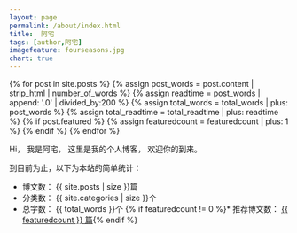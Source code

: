 ```yaml
---
layout: page
permalink: /about/index.html
title:  阿宅
tags: [author,阿宅]
imagefeature: fourseasons.jpg
chart: true
---
```



{% for post in site.posts %}
    {% assign post_words = post.content | strip_html | number_of_words %}
    {% assign readtime = post_words | append: '.0' | divided_by:200 %}
    {% assign total_words = total_words | plus: post_words %}
    {% assign total_readtime = total_readtime | plus: readtime %}
    {% if post.featured %}
    {% assign featuredcount = featuredcount | plus: 1 %}
    {% endif %}
{% endfor %}

Hi， 我是阿宅， 这里是我的个人博客， 欢迎你的到来。

到目前为止，以下为本站的简单统计：


* 博文数： {{ site.posts | size }}篇 
* 分类数： {{ site.categories | size }}个
* 总字数： {{ total_words }}个
{% if featuredcount != 0 %}* 推荐博文数： <a href="/featured">{{ featuredcount }} 篇</a>{% endif %}



